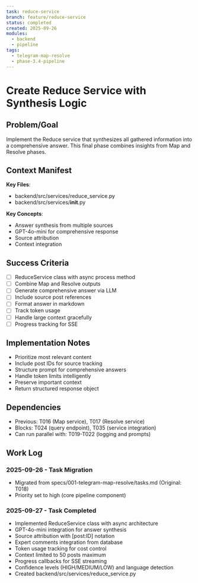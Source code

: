 ```yaml
---
task: reduce-service
branch: feature/reduce-service
status: completed
created: 2025-09-26
modules:
  - backend
  - pipeline
tags:
  - telegram-map-resolve
  - phase-3.4-pipeline
---
```


# Create Reduce Service with Synthesis Logic

## Problem/Goal
Implement the Reduce service that synthesizes all gathered information into a comprehensive answer. This final phase combines insights from Map and Resolve phases.

## Context Manifest
**Key Files**:
- backend/src/services/reduce_service.py
- backend/src/services/__init__.py

**Key Concepts**:
- Answer synthesis from multiple sources
- GPT-4o-mini for comprehensive response
- Source attribution
- Context integration

## Success Criteria
- [ ] ReduceService class with async process method
- [ ] Combine Map and Resolve outputs
- [ ] Generate comprehensive answer via LLM
- [ ] Include source post references
- [ ] Format answer in markdown
- [ ] Track token usage
- [ ] Handle large context gracefully
- [ ] Progress tracking for SSE

## Implementation Notes
- Prioritize most relevant content
- Include post IDs for source tracking
- Structure prompt for comprehensive answers
- Handle token limits intelligently
- Preserve important context
- Return structured response object

## Dependencies
- Previous: T016 (Map service), T017 (Resolve service)
- Blocks: T024 (query endpoint), T035 (service integration)
- Can run parallel with: T019-T022 (logging and prompts)

## Work Log
### 2025-09-26 - Task Migration
- Migrated from specs/001-telegram-map-resolve/tasks.md (Original: T018)
- Priority set to high (core pipeline component)

### 2025-09-27 - Task Completed
- Implemented ReduceService class with async architecture
- GPT-4o-mini integration for answer synthesis
- Source attribution with [post:ID] notation
- Expert comments integration from database
- Token usage tracking for cost control
- Context limited to 50 posts maximum
- Progress callbacks for SSE streaming
- Confidence levels (HIGH/MEDIUM/LOW) and language detection
- Created backend/src/services/reduce_service.py